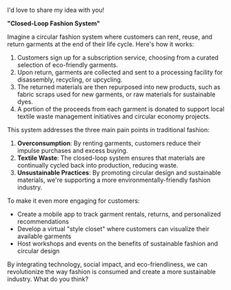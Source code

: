 I'd love to share my idea with you!

**"Closed-Loop Fashion System"**

Imagine a circular fashion system where customers can rent, reuse, and return garments at the end of their life cycle. Here's how it works:

1. Customers sign up for a subscription service, choosing from a curated selection of eco-friendly garments.
2. Upon return, garments are collected and sent to a processing facility for disassembly, recycling, or upcycling.
3. The returned materials are then repurposed into new products, such as fabric scraps used for new garments, or raw materials for sustainable dyes.
4. A portion of the proceeds from each garment is donated to support local textile waste management initiatives and circular economy projects.

This system addresses the three main pain points in traditional fashion:

1. **Overconsumption**: By renting garments, customers reduce their impulse purchases and excess buying.
2. **Textile Waste**: The closed-loop system ensures that materials are continually cycled back into production, reducing waste.
3. **Unsustainable Practices**: By promoting circular design and sustainable materials, we're supporting a more environmentally-friendly fashion industry.

To make it even more engaging for customers:

* Create a mobile app to track garment rentals, returns, and personalized recommendations
* Develop a virtual "style closet" where customers can visualize their available garments
* Host workshops and events on the benefits of sustainable fashion and circular design

By integrating technology, social impact, and eco-friendliness, we can revolutionize the way fashion is consumed and create a more sustainable industry. What do you think?
